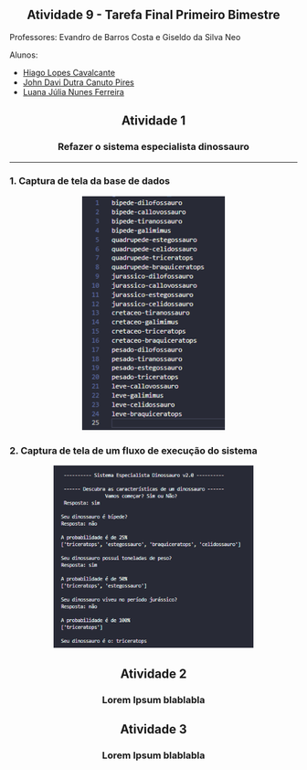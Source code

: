 <h2 align = center> Atividade 9 - Tarefa Final Primeiro Bimestre </h2>

Professores: Evandro de Barros Costa e Giseldo da Silva Neo

Alunos:

- <a href="https://github.com/hglps">Hiago Lopes Cavalcante</a>
- <a href="https://github.com/JohnQ00">John Davi Dutra Canuto Pires</a>
- <a href="https://github.com/ferreiraluana">Luana Júlia Nunes Ferreira</a>

<h2 align = center> Atividade 1 </h2>
<h3 align = center> Refazer o sistema especialista dinossauro </h3>

<hr>

### 1. Captura de tela da base de dados

<p align = center>
    <img src = '/images/regras.png' width = '250'>
</p>

### 2. Captura de tela de um fluxo de execução do sistema

<p align = center>
    <img src = '/images/teste.png' width = '350'>
</p>

<h2 align = center> Atividade 2 </h2>
<h3 align = center> Lorem Ipsum blablabla </h3>

<h2 align = center> Atividade 3 </h2>
<h3 align = center> Lorem Ipsum blablabla </h3>
